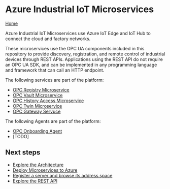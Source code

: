 # Azure Industrial IoT Microservices

[Home](../readme.md)

Azure Industrial IoT Microservices use Azure IoT Edge and IoT Hub to connect the cloud and factory networks.

These microservices use the OPC UA components included in this repository to provide discovery, registration, and remote control of industrial devices through REST APIs.  Applications using the REST API do not require an OPC UA SDK, and can be implemented in any programming language and framework that can call an HTTP endpoint.

The following services are part of the platform:

* [OPC Registry Microservice](registry.md)
* [OPC Vault Microservice](vault.md)
* [OPC History Access Microservice](history.md)
* [OPC Twin Microservice](twin.md)
* [OPC Gateway Servuce](gateway.md)

The following Agents are part of the platform:

* [OPC Onboarding Agent](onboarding.md)
* [TODO]

## Next steps

* [Explore the Architecture](../architecture.md)
* [Deploy Microservices to Azure](../howto-deploy-microservices.md)
* [Register a server and browse its address space](howto-use-cli.md)
* [Explore the REST API](../api/readme.md)
